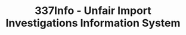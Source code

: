 ---
bigquery: https://console.cloud.google.com/bigquery?p=patents-public-data&d=usitc_investigations&page=dataset&project=sheets-management-319211
citation: US International Trade Commission 337Info Unfair Import Investigations Information
  System
contributors: US International Trade Comission
cost: None
description: US International Trade Commission 337Info Unfair Import Investigations
  Information System contains data on investigations done under Section 337. Section
  337 declares the infringement of certain statutory intellectual property rights
  and other forms of unfair competition in import trade to be unlawful practices.
  Most Section 337 investigations involve allegations of patent or registered trademark
  infringement.
documentation: FAQ and tutorial available on the site
last_edit: 04/11/2022, 20:02:33
location: https://pubapps2.usitc.gov/337external/
maintained_by: US International Trade Comission
schema_fields:
- htsNumbers
- scheduledEndDateEvidHear
- teoIdDueDate
- currentActiveALJ
- finalIdOnViolationDue
- investigationTermDate
- id
- ouiiAttorney
- teoReliefGranted
- complainant
- targetDate
- currentStatus
- finalIdOnViolationIssue
- finalDetNoViolation
- investigationNo
- actualEndDateEvidHear
- docketNo
- lastUpdated
- dateComplaintFiled
- scheduledStartDateEvidHear
- startDateMarkmanHearing
- ouiiParticipation
- title
- markmanHearing
- internalRemand
- invUnfairAct
- actualStartDateEvidHear
- copyrightNumbers
- publication_number
- dateCreated
- respondent
- teoProceedingInvolved
- patentNumber
- cafcAppeals
- gcAttorney
- dateOfPublicationFrNotice
- endDateMarkmanHearing
- patentNumbers
- teoIdIssueDate
- trademarkNumbers
- investigationType
- aljAssigned
- finalDetViolation
- issueDateOtherNonFinal
shortname: unfair_import_investigations
tags:
- import
- legal
- trade
timeframe: 2008-2021 (prior to 2008 downloadable as a JSON file)
title: 337Info - Unfair Import Investigations Information System
uuid: 2721f5ec-e599-4890-9265-9706719fc71e
---